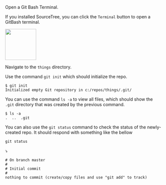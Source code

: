 Open a Git Bash Terminal.

If you installed SourceTree, you can click the `Terminal` button to open a GitBash terminal.

<img src="{{baseUrl}}/gitAndGithub/init/images/cli_1.png" height="100" />
<p/>

Navigate to the `things` directory.

Use the command `git init` which should initialize the repo.

```
$ git init
Initialized empty Git repository in c:/repos/things/.git/
```

You can use the command `ls -a` to view all files, which should show the `.git` directory that was created by the previous command.

```
$ ls -a
.  ..  .git
```

You can also use the `git status` command to check the status of the newly-created repo. It should respond with something like the bellow

```
git status
```
:arrow_heading_down:
```
# On branch master
#
# Initial commit
#
nothing to commit (create/copy files and use "git add" to track)
```
